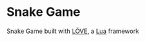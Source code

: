 # Snake Game

Snake Game built with [LÖVE](https://love2d.org/), a [Lua](https://www.lua.org/) framework
